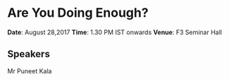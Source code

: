 # Are You Doing Enough?

**Date**: August 28,2017
**Time**: 1.30 PM IST onwards
**Venue**: F3 Seminar Hall

## Speakers
Mr Puneet Kala

